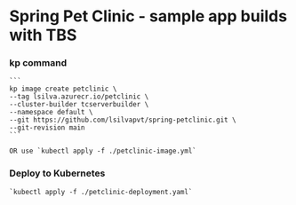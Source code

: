 # Spring Pet Clinic - sample app builds with TBS 

### kp command

    ```
    kp image create petclinic \
    --tag lsilva.azurecr.io/petclinic \
    --cluster-builder tcserverbuilder \
    --namespace default \
    --git https://github.com/lsilvapvt/spring-petclinic.git \
    --git-revision main
    ```

    OR use `kubectl apply -f ./petclinic-image.yml`

### Deploy to Kubernetes

    `kubectl apply -f ./petclinic-deployment.yaml`